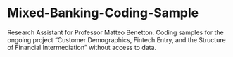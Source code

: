 # Mixed-Banking-Coding-Sample

Research Assistant for Professor Matteo Benetton. Coding samples for the ongoing project “Customer Demographics, Fintech Entry, and the Structure of Financial Intermediation” without access to data.
